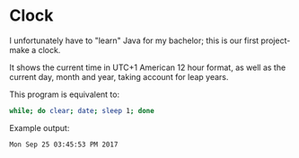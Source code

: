 # Clock
I unfortunately have to "learn" Java for my bachelor; this is our first project- make a clock.

It shows the current time in UTC+1 American 12 hour format, as well as the current day, month and year, taking account for leap years.

This program is equivalent to:
```bash
while; do clear; date; sleep 1; done
```

Example output:
```
Mon Sep 25 03:45:53 PM 2017
```

